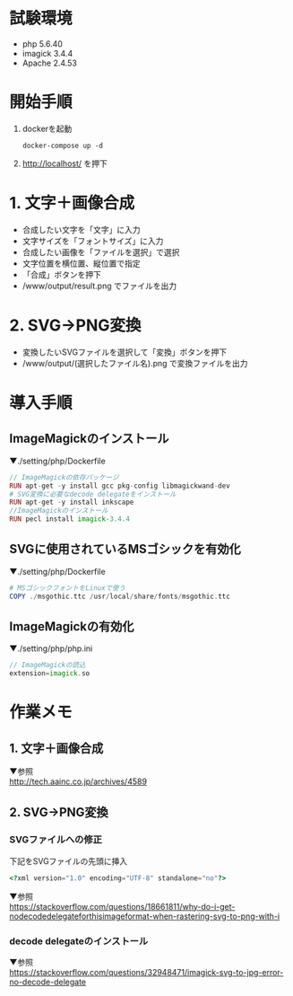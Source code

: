 # 試験環境
  - php 5.6.40
  - imagick 3.4.4
  - Apache 2.4.53

# 開始手順
1. dockerを起動
    ```
    docker-compose up -d
    ```
2. [http://localhost/](http://localhost/) を押下

# 1. 文字＋画像合成
   - 合成したい文字を「文字」に入力
   - 文字サイズを「フォントサイズ」に入力
   - 合成したい画像を「ファイルを選択」で選択
   - 文字位置を横位置、縦位置で指定
   - 「合成」ボタンを押下
   - /www/output/result.png でファイルを出力
# 2. SVG→PNG変換
   - 変換したいSVGファイルを選択して「変換」ボタンを押下
   - /www/output/(選択したファイル名).png で変換ファイルを出力


# 導入手順
## ImageMagickのインストール
▼./setting/php/Dockerfile
```php
// ImageMagickの依存パッケージ
RUN apt-get -y install gcc pkg-config libmagickwand-dev
# SVG変換に必要なdecode delegateをインストール
RUN apt-get -y install inkscape
//ImageMagickのインストール
RUN pecl install imagick-3.4.4
```
## SVGに使用されているMSゴシックを有効化
▼./setting/php/Dockerfile
```php
# MSゴシックフォントをLinuxで使う
COPY ./msgothic.ttc /usr/local/share/fonts/msgothic.ttc
```
## ImageMagickの有効化
▼./setting/php/php.ini
```php
// ImageMagickの読込
extension=imagick.so
```

# 作業メモ
## 1. 文字＋画像合成
▼参照  
http://tech.aainc.co.jp/archives/4589

## 2. SVG→PNG変換
### SVGファイルへの修正
下記をSVGファイルの先頭に挿入
```php
<?xml version="1.0" encoding="UTF-8" standalone="no"?>
```
▼参照  
https://stackoverflow.com/questions/18661811/why-do-i-get-nodecodedelegateforthisimageformat-when-rastering-svg-to-png-with-i

### decode delegateのインストール
▼参照  
https://stackoverflow.com/questions/32948471/imagick-svg-to-jpg-error-no-decode-delegate
